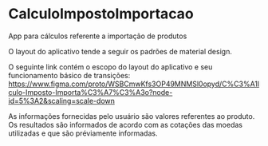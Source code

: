 # CalculoImpostoImportacao
App para cálculos referente a importação de produtos

O layout do aplicativo tende a seguir os padrões de material design.

O seguinte link contém o escopo do layout do aplicativo e seu funcionamento básico de transições:
  https://www.figma.com/proto/WSBCmwKfs3OP49MNMSl0opyd/C%C3%A1lculo-Imposto-Importa%C3%A7%C3%A3o?node-id=5%3A2&scaling=scale-down
  
As informações fornecidas pelo usuário são valores referentes ao produto.
Os resultados são informados de acordo com as cotações das moedas utilizadas e que são préviamente informadas.
